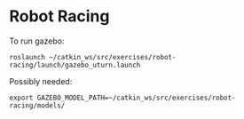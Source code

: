 # Robot Racing


To run gazebo:
```
roslaunch ~/catkin_ws/src/exercises/robot-racing/launch/gazebo_uturn.launch 
```

Possibly needed:

```
export GAZEBO_MODEL_PATH=~/catkin_ws/src/exercises/robot-racing/models/
```
